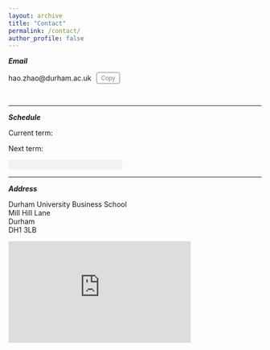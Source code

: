 ```yaml
---
layout: archive
title: "Contact"
permalink: /contact/
author_profile: false
---
```


***Email***

<p><span id="email">hao.zhao@durham.ac.uk</span><button id="copyButton" class="copyButton" data-clipboard-target="#email" title="Copy Email">Copy</button></p>
<div class="tooltip"></div>

<style>
  .copyButton {
    display: inline-block;
    margin-left: 10px;
    margin-bottom: 0.25em;
    padding: 3.5px 8.5px;
    color: #7B8288;
    text-align: center;
    text-decoration: none !important;
    border: 0.8px solid;
    border-color: #7B8288;
    border-radius: 4px;
    cursor: pointer;
    background-color: white;
    font-size: 12px;
    vertical-align: middle;
  }

  .copyButton:hover {
    color: #fff;
    background-color: #7B8288 !important;
    border-color: #7B8288;
    transition: color 0.2s ease-in-out, background-color 0.2s ease-in-out;
  }
  .copyButton:not(:hover) {
    transition: color 0.2s ease-in-out, background-color 0.2s ease-in-out;
  }

  .tooltip {
    position: absolute;
    background-color: rgba(0, 0, 0, 0.8);
    color: white;
    padding: 5px 10px;
    border-radius: 5px;
    font-size: 12px;
    opacity: 1;
    transition: opacity 0.2s ease-out;
    display: none;
  }

  .tooltip.fade {
    opacity: 0;
  }
</style>

<script src="https://cdnjs.cloudflare.com/ajax/libs/clipboard.js/2.0.8/clipboard.min.js"></script>

<script>
  var clipboard = new ClipboardJS('.copyButton');
  clipboard.on('success', function(e) {
    e.clearSelection();
    var tooltip = document.querySelector('.tooltip');
    tooltip.textContent = 'Copied!';
    tooltip.style.left = e.trigger.offsetLeft + 'px';
    tooltip.style.top = e.trigger.offsetTop - 30 + 'px';
    tooltip.style.display = 'block';
    tooltip.classList.remove('fade');
    setTimeout(function() {
      tooltip.classList.add('fade');
      setTimeout(function() {
        tooltip.style.display = 'none';
      }, 200);
    }, 1000);
  });
  clipboard.on('error', function(e) {
    alert('Failed to copy email address!');
  });
</script>


<div>
  <span id="workingstatus">
    <svg viewBox="0 0 20 20" width="8" height="8">
      <path id="second-hand" d="M10 6 L10 6" stroke="white" stroke-width="5" stroke-linecap="round" />
    </svg>
  </span> 
  <span id="uktime"></span>
</div>

<style>
 #workingstatus {
   display: inline-block;
   width: 12px;
   height: 12px;
   border-radius: 50%;
   margin-left: 4px;
   text-align: center;
   position: relative;
 }

#workingstatus svg {
  position: absolute;
  top: 50%;
  left: 50%;
  transform: translate(-50%, -50%) scale(1.5);
  z-index: 1;
}

 .available {
   background-color: #2ecc71;
 }


 .available:hover {
   background-color: #25A35A;
 }


 .limited {
   background-color: #FFA500;
 }


 .limited:hover {
   background-color: #CC8400;
 }


 .unavailable {
   background-color: #bdc3c7;
 }


 .unavailable:hover {
   background-color: #979C9F;
 }


 #workingstatus::before {
   content: "";
   display: block;
   width: 6px;
   height: 6px;
   background-color: white;
   border-radius: 50%;
   margin: 3px;
   position: absolute;
 }

</style>

<script src="https://cdnjs.cloudflare.com/ajax/libs/moment.js/2.29.1/moment.min.js"></script>
<script src="https://cdnjs.cloudflare.com/ajax/libs/moment-timezone/0.5.33/moment-timezone-with-data-10-year-range.min.js"></script>


<script>
  function updateClock() {
    var now = moment();
    var second = now.seconds();
    var secondAngle = second * 6;
    var secondHand = document.getElementById('second-hand');
    secondHand.setAttribute('d', 'M10 10 L10 1');
    secondHand.setAttribute('transform', 'rotate(' + secondAngle + ' 10 10)');
    setTimeout(updateClock, 1000);
  }

  function updateWorkingStatus() {
    var now = moment().tz('Europe/London');
    var ukHours = now.hour();
    var ukMinutes = now.minute();
    var ukSeconds = now.second();
    var workingStatusElement = document.getElementById('workingstatus');
    var ukTimeElement = document.getElementById('uktime');

    if ((ukHours >= 9 && ukHours < 12) || (ukHours >= 15 && ukHours < 20)) {
      workingStatusElement.className = 'available';
      workingStatusElement.title = 'Online';
    } else if (ukHours >= 23 || (ukHours >= 0 && ukHours < 9)) {
      workingStatusElement.className = 'unavailable';
      workingStatusElement.title = 'Offline';
    } else {
      workingStatusElement.className = 'limited';
      workingStatusElement.title = 'Away';
    }
    
    var ukTimeString = now.format('HH:mm:ss');
    ukTimeElement.textContent =  '  ' + ukTimeString + ' (UK)';

    updateClock();
    setTimeout(updateWorkingStatus, 1000);
  }
  updateWorkingStatus();
</script>

***
***Schedule***


<p>Current term: <span id="current-term"></span></p>
<p>Next term: <span id="next-term"></span></p>
<p><span id="progress-message"></span></p>
<div class="container">
  <div class="progress">
    <div class="progress-bar" role="progressbar" aria-valuenow="0" aria-valuemin="0" aria-valuemax="100"></div>
  </div>
</div>


***
***Address***

Durham University Business School<br>
Mill Hill Lane<br>
Durham<br>
DH1 3LB

<div style="position: relative; padding-bottom: 40%; height: 0;">
  <iframe src="https://www.google.com/maps/embed?pb=!1m18!1m12!1m3!1d2301.900588710033!2d-1.5882046843724191!3d54.764134575270376!2m3!1f0!2f0!3f0!3m2!1i1024!2i768!4f13.1!3m3!1m2!1s0x487e8742ad6f22df%3A0x8bafc519658bc8ba!2sBusiness%20School%20%E2%80%A2%20Durham%20University!5e0!3m2!1sen!2suk!4v1680297322922!5m2!1sen!2suk" style="position: absolute; top: 0; left: 0; width: 72%; height: 100%; border: 0;" allowfullscreen="" loading="lazy" referrerpolicy="no-referrer-when-downgrade"></iframe>
</div>


<style>
  .container {
    background-color: #F1F2F2;
    display: inline-block;
    line-height: 20px;
    width: 45%;
  }
  .progress {
    height: 20px;
  }
  .progress-bar {
    background-color: #E1E2E3;
    color: #E1E2E3;
    font-size: 0;
  }
  .progress-bar:hover,
  .container:hover .progress-bar {
    background-color: #82B8E4;
    color: #FFF;
    font-size: 0;
    transition: color 0.2s ease-in-out, background-color 0.2s ease-in-out;
  }
  .progress-bar:not(:hover) {
    transition: color 0.6s ease-in-out, background-color 0.6s ease-in-out;
    background-color: #E1E2E3;
    color: #E1E2E3;
    font-size: 0;
  }
</style>

<script src="https://cdnjs.cloudflare.com/ajax/libs/moment.js/2.29.1/moment.min.js"></script>
<script src="https://cdnjs.cloudflare.com/ajax/libs/moment-timezone/0.5.33/moment-timezone-with-data-10-year-range.min.js"></script>

<script>
  var now = moment().tz('Europe/London');
  var daysInYear = moment.utc(now).endOf('year').dayOfYear();
  var daysPassed = moment.utc(now).dayOfYear();
  var progressPercentage = (daysPassed / daysInYear) * 100;
  var progressBar = document.querySelector('.progress-bar');
  progressBar.style.width = progressPercentage + '%';
  progressBar.innerText = '%';
  progressBar.addEventListener('mouseover', function() {
    var dateFormat = 'D MMMM YYYY';
    var yearMonth = now.format(dateFormat);
    var currentYear = now.year();
    var tooltipText = yearMonth + ', ' + daysPassed + ' days in ' + currentYear + ' (' + progressPercentage.toFixed(2) + '%)';
    progressBar.setAttribute('title', tooltipText);
  });
  var currentYear = now.year();
  document.getElementById("progress-message").textContent = currentYear + " is " + progressPercentage.toFixed(2) + "% complete";
</script>

<script>
  const terms = [
    {
    name: "Induction Week",
    start: moment("2022-09-26"),
    end: moment("2022-10-02")
    },
    {
    name: "Michaelmas Term",
    start: moment("2022-10-03"),
    end: moment("2022-12-09")
    },
    {
    name: "Christmas vacation",
    start: moment("2022-12-10"),
    end: moment("2023-01-08")
    },
    {
    name: "Epiphany Term",
    start: moment("2023-01-09"),
    end: moment("2023-03-17")
    },
    {
    name: "Easter vacation",
    start: moment("2023-03-18"),
    end: moment("2023-04-23")
    },
    {
    name: "Easter Term",
    start: moment("2023-04-24"),
    end: moment("2023-06-23")
    },
    {
    name: "Summer vacation",
    start: moment("2023-06-24"),
    end: moment("2023-09-24")
    },
    {
    name: "Summer vacation",
    start: moment("2023-06-24"),
    end: moment("2023-09-24")
    },
    {
    name: "Induction Week",
    start: moment("2023-09-25"),
    end: moment("2023-10-01")
    },
    {
    name: "Michaelmas Term",
    start: moment("2023-10-02"),
    end: moment("2023-12-08")
    },
    {
    name: "Christmas vacation",
    start: moment("2023-12-09"),
    end: moment("2024-01-07")
    },
    {
    name: "Epiphany Term",
    start: moment("2024-01-08"),
    end: moment("2024-03-15")
    },
    {
    name: "Easter vacation",
    start: moment("2024-03-16"),
    end: moment("2024-04-21")
    },
    {
    name: "Easter Term",
    start: moment("2024-04-22"),
    end: moment("2024-06-21")
    },
    {
    name: "Summer vacation",
    start: moment("2024-06-22"),
    end: moment("2024-09-29")
    },
    {
    name: "Summer vacation",
    start: moment("2024-06-22"),
    end: moment("2024-09-29")
    },
    {
    name: "Induction Week",
    start: moment("2024-09-30"),
    end: moment("2024-10-06")
    },
    {
    name: "Michaelmas Term",
    start: moment("2024-10-07"),
    end: moment("2024-12-13")
    },
    {
    name: "Christmas vacation",
    start: moment("2024-12-14"),
    end: moment("2025-01-12")
    },
    {
    name: "Epiphany Term",
    start: moment("2025-01-13"),
    end: moment("2025-03-21")
    },
    {
    name: "Easter vacation",
    start: moment("2025-03-22"),
    end: moment("2025-04-27")
    },
    {
    name: "Easter Term",
    start: moment("2025-04-28"),
    end: moment("2025-06-27")
    },
    {
    name: "Summer vacation",
    start: moment("2025-06-28"),
    end: moment("2025-09-28")
    },
    {
    name: "Summer vacation",
    start: moment("2025-06-28"),
    end: moment("2025-09-28")
    },
    {
    name: "Induction Week",
    start: moment("2025-09-29"),
    end: moment("2025-10-05")
    },
    {
    name: "Michaelmas Term",
    start: moment("2025-10-06"),
    end: moment("2025-12-12")
    },
    {
    name: "Christmas vacation",
    start: moment("2025-12-13"),
    end: moment("2026-01-11")
    },
    {
    name: "Epiphany Term",
    start: moment("2026-01-12"),
    end: moment("2026-03-20")
    },
    {
    name: "Easter vacation",
    start: moment("2026-03-21"),
    end: moment("2026-04-26")
    },
    {
    name: "Easter Term",
    start: moment("2026-04-27"),
    end: moment("2026-06-26")
    },
    {
    name: "Summer vacation",
    start: moment("2026-06-27"),
    end: moment("2026-09-27")
    },
    {
    name: "Summer vacation",
    start: moment("2026-06-27"),
    end: moment("2026-09-27")
    }
  ];

  const currentTerm = terms.find(term => {
    const now = moment().tz('Europe/London').startOf('day');
    term.remainingDays = term.end.diff(now, 'days');
    return now.isBetween(term.start, term.end, 'day', '[]'); 
  });

  if (!currentTerm) {
    document.getElementById("current-term").textContent = "None";
    document.getElementById("next-term").textContent = "None";
  }
  else{
    if (currentTerm.remainingDays === 0) {
      document.getElementById("current-term").textContent = currentTerm.name + ", ends today";
    } else {
      document.getElementById("current-term").textContent = currentTerm.name + ", " + currentTerm.remainingDays + " day" + (currentTerm.remainingDays === 1 ? " remains" : "s remain");
    }

    const nextTerm = terms.find(term => term.start.isAfter(currentTerm.end));
    if (!nextTerm) {
      document.getElementById("next-term").textContent = "None";
    }
    else {
      document.getElementById("next-term").textContent = nextTerm.name + " (" + nextTerm.start.year() + ")";
    }
  }

</script>
